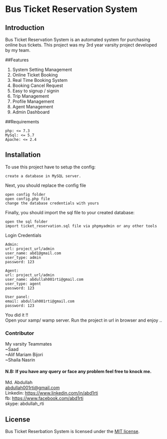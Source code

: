 # Bus Ticket Reservation System



## Introduction

Bus Ticket Reservation System is an automated system for purchasing online bus tickets.
This project was my 3rd year varsity project developed by my team.  

##Features
1. System Setting Management
2. Online Ticket Booking
3. Real Time Booking System 
5. Booking Cancel Request
6. Easy to signup / signin
7. Trip Management
8. Profile Management
9. Agent Management
10. Admin Dashboard


##Requirements

    php: <= 7.3
    MySql: <= 5.7
    Apache: <= 2.4

## Installation

To use this project have to setup the config:

    create a database in MySQL server.

Next, you should replace the config file

    open config folder
    open config.php file
    change the database credentials with yours

Finally, you should import the sql file to your created database:

    open the sql folder
    import ticket_reservation.sql file via phpmyadmin or any other tools

Login Credentials

    Admin:
    url: project_url/admin
    user_name: abd1@gmail.com
    user_type: admin
    password: 123
    
    Agent:
    url: project_url/admin
    user_name: abdullah001rti@gmail.com
    user_type: agent
    password: 123
    
    User panel:
    email: abdullah001rti@gmail.com
    password: 123

You did it !!  
Open your xamp/ wamp server. Run the project in url in browser and enjoy ..

### Contributor
My varsity Teammates  
~Saad  
~Alif Mariam Bijori  
~Shaila Nasrin


#### N.B: If you have any query or face any problem feel free to knock me.
Md. Abdullah  
abdullah001rti@gmail.com  
Linkedin: https://www.linkedin.com/in/abd1rti  
fb: https://www.facebook.com/abd1rti  
skype: abdullah_rti

## License

Bus Ticket Reserbation System is licensed under the [MIT license](LICENSE.md).